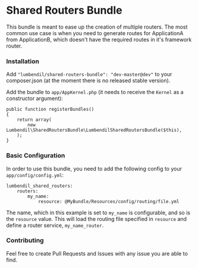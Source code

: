 Shared Routers Bundle
====================

This bundle is meant to ease up the creation of multiple routers. The most common use case is when you need to generate routes for ApplicationA from ApplicationB, which doesn't have the required routes in it's framework router.

### Installation

Add `"lumbendil/shared-routers-bundle": "dev-master@dev"` to your composer.json (at the moment there is no released stable version).

Add the bundle to `app/AppKernel.php` (it needs to receive the `Kernel` as a constructor argument):

    public function registerBundles()
    {
        return array(
            new Lumbendil\SharedRoutersBundle\LumbendilSharedRoutersBundle($this),
        );
    }

### Basic Configuration

In order to use this bundle, you need to add the following config to your `app/config/config.yml`:

    lumbendil_shared_routers:
        routers:
            my_name:
                resource: @MyBundle/Resources/config/routing/file.yml

The name, which in this example is set to `my_name` is configurable, and so is the `resource` value. This will load the routing file specified in `resource` and define a router service, `my_name_router`.

### Contributing

Feel free to create Pull Requests and Issues with any issue you are able to find.
